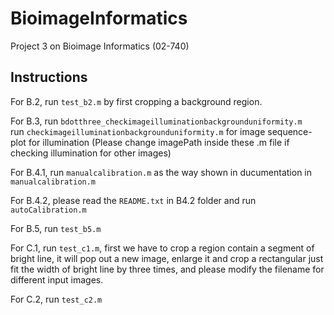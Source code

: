BioimageInformatics
===================
Project 3 on Bioimage Informatics (02-740)  

Instructions
------------

For B.2, run `test_b2.m` by first cropping a background region.  

For B.3, run `bdotthree_checkimageilluminationbackgrounduniformity.m`  
run `checkimageilluminationbackgrounduniformity.m`  for image sequence-plot for illumination
(Please change imagePath inside these .m file if checking illumination for other images)  

For B.4.1, run `manualcalibration.m` as the way shown in ducumentation in `manualcalibration.m`  

For B.4.2, please read the `README.txt` in B4.2 folder and run `autoCalibration.m`  

For B.5, run `test_b5.m`  

For C.1, run `test_c1.m`, first we have to crop a region contain a segment of bright line, it will pop out a new image, enlarge it and crop a rectangular just fit the width of bright line by three times, and please modify the filename for different input images.  

For C.2, run `test_c2.m`  
